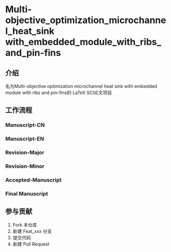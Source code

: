 <!--
 *  =======================================================================
 *  ····Y88b···d88P················888b·····d888·d8b·······················
 *  ·····Y88b·d88P·················8888b···d8888·Y8P·······················
 *  ······Y88o88P··················88888b·d88888···························
 *  ·······Y888P··8888b···88888b···888Y88888P888·888·88888b·····d88b·······
 *  ········888······"88b·888·"88b·888·Y888P·888·888·888·"88b·d88P"88b·····
 *  ········888···d888888·888··888·888··Y8P··888·888·888··888·888··888·····
 *  ········888··888··888·888··888·888···"···888·888·888··888·Y88b·888·····
 *  ········888··"Y888888·888··888·888·······888·888·888··888··"Y88888·····
 *  ·······························································888·····
 *  ··························································Y8b·d88P·····
 *  ···························································"Y88P"······
 *  =======================================================================
 * 
 *  -----------------------------------------------------------------------
 * Author       : 焱铭
 * Date         : 2023-07-01 16:06:50 +0800
 * LastEditTime : 2023-07-04 22:34:27 +0800
 * Github       : https://github.com/YanMing-lxb/
 * FilePath     : \multi-objective_optimization_microchannel_heat_sink-with_embedded_module_with_ribs_and_pin-fins\README.md
 * Description  : 
 *  -----------------------------------------------------------------------
 -->

# Multi-objective_optimization_microchannel_heat_sink with_embedded_module_with_ribs_and_pin-fins

## 介绍
名为Multi-objective optimization microchannel heat sink with embedded module with ribs and pin-fins的 LaTeX SCI论文项目

## 工作流程

### Manuscript-CN
### Manuscript-EN
### Revision-Major
### Revision-Minor
### Accepted-Manuscript
### Final Manuscript


## 参与贡献

1.  Fork 本仓库
2.  新建 Feat_xxx 分支
3.  提交代码
4.  新建 Pull Request


